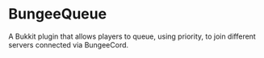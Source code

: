 # BungeeQueue
A Bukkit plugin that allows players to queue, using priority, to join different servers connected via BungeeCord.
